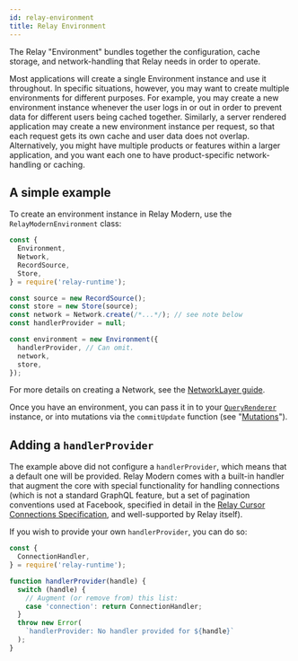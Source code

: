 ```yaml
---
id: relay-environment
title: Relay Environment
---
```


The Relay "Environment" bundles together the configuration, cache storage, and network-handling that Relay needs in order to operate.

Most applications will create a single Environment instance and use it throughout. In specific situations, however, you may want to create multiple environments for different purposes. For example, you may create a new environment instance whenever the user logs in or out in order to prevent data for different users being cached together. Similarly, a server rendered application may create a new environment instance per request, so that each request gets its own cache and user data does not overlap. Alternatively, you might have multiple products or features within a larger application, and you want each one to have product-specific network-handling or caching.

## A simple example

To create an environment instance in Relay Modern, use the `RelayModernEnvironment` class:

```javascript
const {
  Environment,
  Network,
  RecordSource,
  Store,
} = require('relay-runtime');

const source = new RecordSource();
const store = new Store(source);
const network = Network.create(/*...*/); // see note below
const handlerProvider = null;

const environment = new Environment({
  handlerProvider, // Can omit.
  network,
  store,
});
```

For more details on creating a Network, see the [NetworkLayer guide](./network-layer.html).

Once you have an environment, you can pass it in to your [`QueryRenderer`](./query-renderer.html) instance, or into mutations via the `commitUpdate` function (see "[Mutations](./mutations.html)").

## Adding a `handlerProvider`

The example above did not configure a `handlerProvider`, which means that a default one will be provided. Relay Modern comes with a built-in handler that augment the core with special functionality for handling connections (which is not a standard GraphQL feature, but a set of pagination conventions used at Facebook, specified in detail in the [Relay Cursor Connections Specification](https://relay.dev/graphql/connections.htm), and well-supported by Relay itself).

If you wish to provide your own `handlerProvider`, you can do so:

```javascript
const {
  ConnectionHandler,
} = require('relay-runtime');

function handlerProvider(handle) {
  switch (handle) {
    // Augment (or remove from) this list:
    case 'connection': return ConnectionHandler;
  }
  throw new Error(
    `handlerProvider: No handler provided for ${handle}`
  );
}
```
